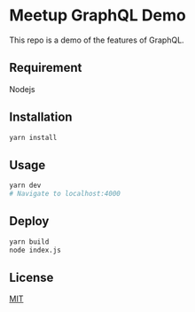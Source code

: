 # Meetup GraphQL Demo
This repo is a demo of the features of GraphQL.

## Requirement
Nodejs

## Installation

```bash
yarn install
```

## Usage

```bash
yarn dev
# Navigate to localhost:4000
```

## Deploy
```bash
yarn build
node index.js
```

## License
[MIT](https://choosealicense.com/licenses/mit/)